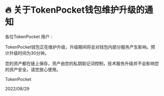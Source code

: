 # 🔥 关于TokenPocket钱包维护升级的通知

各位TokenPocket 用户 :&#x20;



TokenPocket钱包正在维护升级，升级期间将会对钱包内部分服务产生影响。预计升级时间为30分钟。

您的资产都在链上保存，资产由您的私钥助记词控制，技术服务升级并不会影响您的资产安全。请您放心使用。&#x20;



TokenPocket&#x20;

2022/08/29
